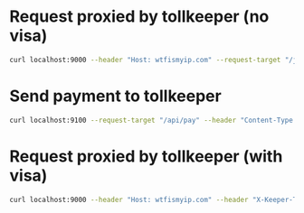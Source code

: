 # Request proxied by tollkeeper (no visa)
```sh
curl localhost:9000 --header "Host: wtfismyip.com" --request-target "/json" -o challenge.json
```

# Send payment to tollkeeper
```sh
curl localhost:9100 --request-target "/api/pay" --header "Content-Type: application/json" --data @payment.json -o visa.json
```

# Request proxied by tollkeeper (with visa)
```sh
curl localhost:9000 --header "Host: wtfismyip.com" --header "X-Keeper-Token: $keeper_token" --request-target "/json" -o challenge.json
```
